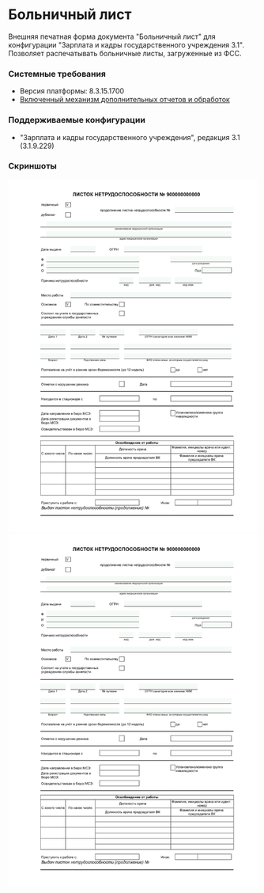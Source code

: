 # Больничный лист

Внешняя печатная форма документа "Больничный лист" для конфигурации "Зарплата и кадры государственного учреждения 3.1". Позволяет распечатывать больничные листы, загруженные из ФСС.

### Системные требования
- Версия платформы: 8.3.15.1700
- [Включенный механизм дополнительных отчетов и обработок](https://its.1c.ru/db/bsp303doc#content:1865:hdoc)

### Поддерживаемые конфигурации
- "Зарплата и кадры государственного учреждения", редакция 3.1 (3.1.9.229)

### Скриншоты
![Первая страница](screenshot1.png)
![Вторая страница](screenshot1.png)